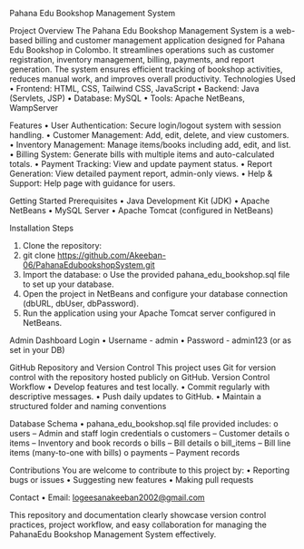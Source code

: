 Pahana Edu Bookshop Management System

Project Overview
The Pahana Edu Bookshop Management System is a web-based billing and customer management application designed for Pahana Edu Bookshop in Colombo. It streamlines operations such as customer registration, inventory management, billing, payments, and report generation. The system ensures efficient tracking of bookshop activities, reduces manual work, and improves overall productivity.
Technologies Used
•	Frontend: HTML, CSS, Tailwind CSS, JavaScript
•	Backend: Java (Servlets, JSP)
•	Database: MySQL
•	Tools: Apache NetBeans, WampServer

Features
•	User Authentication: Secure login/logout system with session handling.
•	Customer Management: Add, edit, delete, and view customers.
•	Inventory Management: Manage items/books including add, edit, and list.
•	Billing System: Generate bills with multiple items and auto-calculated totals.
•	Payment Tracking: View and update payment status.
•	Report Generation: View detailed payment report, admin-only views.
•	Help & Support: Help page with guidance for users.

Getting Started
Prerequisites
•	Java Development Kit (JDK)
•	Apache NetBeans
•	MySQL Server
•	Apache Tomcat (configured in NetBeans)

Installation Steps
1.	Clone the repository:
2.	git clone https://github.com/Akeeban-06/PahanaEdubookshopSystem.git
3.	Import the database:
o	Use the provided pahana_edu_bookshop.sql file to set up your database.
4.	Open the project in NetBeans and configure your database connection (dbURL, dbUser, dbPassword).
5.	Run the application using your Apache Tomcat server configured in NetBeans.

Admin Dashboard Login
•	Username - admin
•	Password - admin123 (or as set in your DB)

GitHub Repository and Version Control
This project uses Git for version control with the repository hosted publicly on GitHub.
Version Control Workflow
•	Develop features and test locally.
•	Commit regularly with descriptive messages.
•	Push daily updates to GitHub.
•	Maintain a structured folder and naming conventions

Database Schema
•	pahana_edu_bookshop.sql file provided includes: 
o	users – Admin and staff login credentials
o	customers – Customer details
o	items – Inventory and book records
o	bills – Bill details
o	bill_items – Bill line items (many-to-one with bills)
o	payments – Payment records

Contributions
You are welcome to contribute to this project by:
•	Reporting bugs or issues
•	Suggesting new features
•	Making pull requests

Contact
•	Email: logeesanakeeban2002@gmail.com

This repository and documentation clearly showcase version control practices, project workflow, and easy collaboration for managing the PahanaEdu Bookshop Management System effectively.
